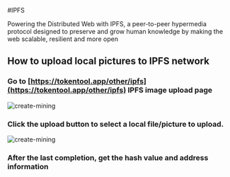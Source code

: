 #IPFS

Powering the Distributed Web with IPFS, a peer-to-peer hypermedia protocol designed to preserve and grow human knowledge by making the web scalable, resilient and more open

## How to upload local pictures to IPFS network


### Go to [https://tokentool.app/other/ipfs](https://tokentool.app/other/ipfs) IPFS image upload page

![create-mining](../.gitbook/assets/other/ipfs/ipfs_01.png)

### Click the upload button to select a local file/picture to upload.

![create-mining](../.gitbook/assets/other/ipfs/ipfs_02.png)
### After the last completion, get the hash value and address information